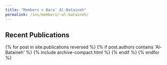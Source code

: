 ```yaml
---
title: "Members > Bara' Al-Bataineh"
permalink: /ins/members/~al-bataineh/
---
```


## Recent Publications

{% for post in site.publications reversed %}
  {% if post.authors contains 'Al-Bataineh' %}
    {% include archive-compact.html %}
  {% endif %}
{% endfor %}
